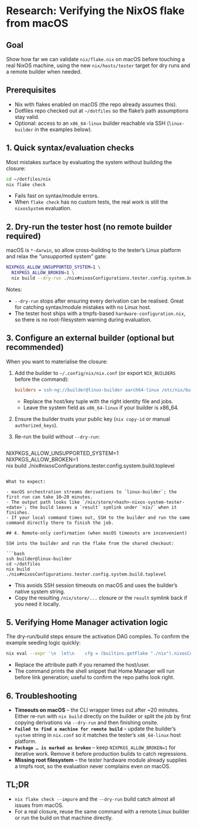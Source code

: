 # Research: Verifying the NixOS flake from macOS

## Goal

Show how far we can validate `nix/flake.nix` on macOS before touching a real NixOS machine, using the new `nix/hosts/tester` target for dry runs and a remote builder when needed.

## Prerequisites

- Nix with flakes enabled on macOS (the repo already assumes this).
- Dotfiles repo checked out at `~/dotfiles` so the flake’s path assumptions stay valid.
- Optional: access to an `x86_64-linux` builder reachable via SSH (`linux-builder` in the examples below).

## 1. Quick syntax/evaluation checks

Most mistakes surface by evaluating the system without building the closure:

```bash
cd ~/dotfiles/nix
nix flake check
```

- Fails fast on syntax/module errors.
- When `flake check` has no custom tests, the real work is still the `nixosSystem` evaluation.

## 2. Dry-run the tester host (no remote builder required)

macOS is `*-darwin`, so allow cross-building to the tester’s Linux platform and relax the “unsupported system” gate:

```bash
NIXPKGS_ALLOW_UNSUPPORTED_SYSTEM=1 \
  NIXPKGS_ALLOW_BROKEN=1 \
  nix build --dry-run ./nix#nixosConfigurations.tester.config.system.build.toplevel
```

Notes:

- `--dry-run` stops after ensuring every derivation can be realised. Great for catching syntax/module mistakes with no Linux host.
- The tester host ships with a tmpfs-based `hardware-configuration.nix`, so there is no root-filesystem warning during evaluation.

## 3. Configure an external builder (optional but recommended)

When you want to materialise the closure:

1. Add the builder to `~/.config/nix/nix.conf` (or export `NIX_BUILDERS` before the command):

   ```ini
   builders = ssh-ng://builder@linux-builder aarch64-linux /etc/nix/builder_ed25519 4 - - -
   ```

   - Replace the host/key tuple with the right identity file and jobs.
   - Leave the system field as `x86_64-linux` if your builder is x86_64.

2. Ensure the builder trusts your public key (`nix copy-id` or manual `authorized_keys`).

3. Re-run the build without `--dry-run`:

   ```bash
NIXPKGS_ALLOW_UNSUPPORTED_SYSTEM=1 \
     NIXPKGS_ALLOW_BROKEN=1 \
     nix build ./nix#nixosConfigurations.tester.config.system.build.toplevel
   ```

What to expect:

- macOS orchestration streams derivations to `linux-builder`; the first run can take 10–20 minutes.
- The output path looks like `/nix/store/<hash>-nixos-system-tester-<date>`; the build leaves a `result` symlink under `nix/` when it finishes.
- If your local command times out, SSH to the builder and run the same command directly there to finish the job.

## 4. Remote-only confirmation (when macOS timeouts are inconvenient)

SSH into the builder and run the flake from the shared checkout:

```bash
ssh builder@linux-builder
cd ~/dotfiles
nix build ./nix#nixosConfigurations.tester.config.system.build.toplevel
```

- This avoids SSH session timeouts on macOS and uses the builder’s native system string.
- Copy the resulting `/nix/store/...` closure or the `result` symlink back if you need it locally.

## 5. Verifying Home Manager activation logic

The dry-run/build steps ensure the activation DAG compiles. To confirm the example seeding logic quickly:

```bash
nix eval --expr '\n  let\n    cfg = (builtins.getFlake "./nix").nixosConfigurations.tester;\n  in cfg.config.home-manager.users.jonas.home.activation.seedClaudeSettings.text\n'
```

- Replace the attribute path if you renamed the host/user.
- The command prints the shell snippet that Home Manager will run before link generation; useful to confirm the repo paths look right.

## 6. Troubleshooting

- **Timeouts on macOS** – the CLI wrapper times out after ~20 minutes. Either re-run with `nix build` directly on the builder or split the job by first copying derivations via `--dry-run` and then finishing onsite.
- **`Failed to find a machine for remote build`** – update the builder’s `system` string in `nix.conf` so it matches the tester’s `x86_64-linux` host platform.
- **`Package … is marked as broken`** – keep `NIXPKGS_ALLOW_BROKEN=1` for iterative work. Remove it before production builds to catch regressions.
- **Missing root filesystem** – the tester hardware module already supplies a tmpfs root, so the evaluation never complains even on macOS.

## TL;DR

- `nix flake check --impure` and the `--dry-run` build catch almost all issues from macOS.
- For a real closure, reuse the same command with a remote Linux builder or run the build on that machine directly.

